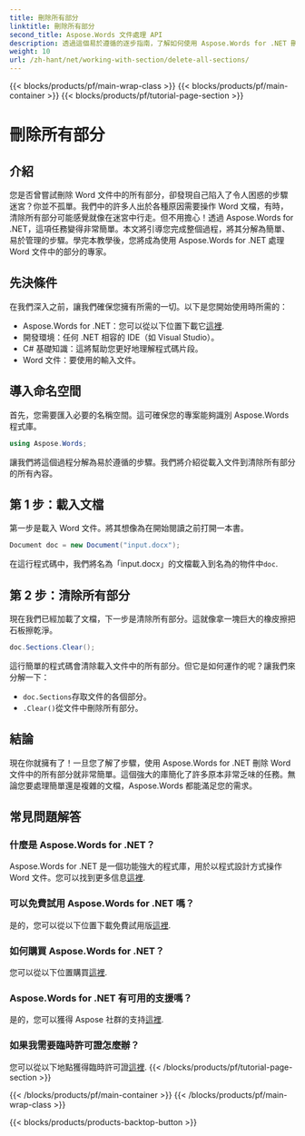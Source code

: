```yaml
---
title: 刪除所有部分
linktitle: 刪除所有部分
second_title: Aspose.Words 文件處理 API
description: 透過這個易於遵循的逐步指南，了解如何使用 Aspose.Words for .NET 刪除 Word 文件中的所有部分。
weight: 10
url: /zh-hant/net/working-with-section/delete-all-sections/
---
```


{{< blocks/products/pf/main-wrap-class >}}
{{< blocks/products/pf/main-container >}}
{{< blocks/products/pf/tutorial-page-section >}}

# 刪除所有部分

## 介紹

您是否曾嘗試刪除 Word 文件中的所有部分，卻發現自己陷入了令人困惑的步驟迷宮？你並不孤單。我們中的許多人出於各種原因需要操作 Word 文檔，有時，清除所有部分可能感覺就像在迷宮中行走。但不用擔心！透過 Aspose.Words for .NET，這項任務變得非常簡單。本文將引導您完成整個過程，將其分解為簡單、易於管理的步驟。學完本教學後，您將成為使用 Aspose.Words for .NET 處理 Word 文件中的部分的專家。

## 先決條件

在我們深入之前，讓我們確保您擁有所需的一切。以下是您開始使用時所需的：

-  Aspose.Words for .NET：您可以從以下位置下載它[這裡](https://releases.aspose.com/words/net/).
- 開發環境：任何 .NET 相容的 IDE（如 Visual Studio）。
- C# 基礎知識：這將幫助您更好地理解程式碼片段。
- Word 文件：要使用的輸入文件。

## 導入命名空間

首先，您需要匯入必要的名稱空間。這可確保您的專案能夠識別 Aspose.Words 程式庫。

```csharp
using Aspose.Words;
```

讓我們將這個過程分解為易於遵循的步驟。我們將介紹從載入文件到清除所有部分的所有內容。

## 第 1 步：載入文檔

第一步是載入 Word 文件。將其想像為在開始閱讀之前打開一本書。

```csharp
Document doc = new Document("input.docx");
```

在這行程式碼中，我們將名為「input.docx」的文檔載入到名為的物件中`doc`.

## 第 2 步：清除所有部分

現在我們已經加載了文檔，下一步是清除所有部分。這就像拿一塊巨大的橡皮擦把石板擦乾淨。

```csharp
doc.Sections.Clear();
```

這行簡單的程式碼會清除載入文件中的所有部分。但它是如何運作的呢？讓我們來分解一下：

- `doc.Sections`存取文件的各個部分。
- `.Clear()`從文件中刪除所有部分。

## 結論

現在你就擁有了！一旦您了解了步驟，使用 Aspose.Words for .NET 刪除 Word 文件中的所有部分就非常簡單。這個強大的庫簡化了許多原本非常乏味的任務。無論您要處理簡單還是複雜的文檔，Aspose.Words 都能滿足您的需求。 

## 常見問題解答

### 什麼是 Aspose.Words for .NET？
 Aspose.Words for .NET 是一個功能強大的程式庫，用於以程式設計方式操作 Word 文件。您可以找到更多信息[這裡](https://reference.aspose.com/words/net/).

### 可以免費試用 Aspose.Words for .NET 嗎？
是的，您可以從以下位置下載免費試用版[這裡](https://releases.aspose.com/).

### 如何購買 Aspose.Words for .NET？
您可以從以下位置購買[這裡](https://purchase.aspose.com/buy).

### Aspose.Words for .NET 有可用的支援嗎？
是的，您可以獲得 Aspose 社群的支持[這裡](https://forum.aspose.com/c/words/8).

### 如果我需要臨時許可證怎麼辦？
您可以從以下地點獲得臨時許可證[這裡](https://purchase.aspose.com/temporary-license/).
{{< /blocks/products/pf/tutorial-page-section >}}

{{< /blocks/products/pf/main-container >}}
{{< /blocks/products/pf/main-wrap-class >}}

{{< blocks/products/products-backtop-button >}}
